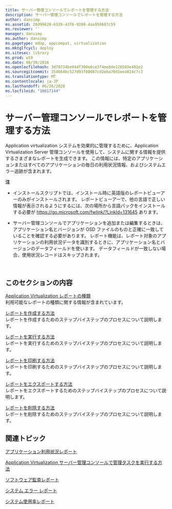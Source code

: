 ```yaml
---
title: サーバー管理コンソールでレポートを管理する方法
description: サーバー管理コンソールでレポートを管理する方法
author: dansimp
ms.assetid: 28d99620-6339-43f6-9288-4aa958607c59
ms.reviewer: ''
manager: dansimp
ms.author: dansimp
ms.pagetype: mdop, appcompat, virtualization
ms.mktglfcycl: deploy
ms.sitesec: library
ms.prod: w10
ms.date: 08/30/2016
ms.openlocfilehash: 3d70734be04df380e6ce3f4ee8de126503e482e2
ms.sourcegitcommit: 354664bc527d93f80687cd2eba70d1eea024c7c3
ms.translationtype: MT
ms.contentlocale: ja-JP
ms.lasthandoff: 06/26/2020
ms.locfileid: "10817144"
---
```

# サーバー管理コンソールでレポートを管理する方法


Application virtualization システムを効果的に管理するために、Application Virtualization Server 管理コンソールを使用して、システムに関する情報を提供するさまざまなレポートを生成できます。 この情報には、特定のアプリケーションまたはすべてのアプリケーションの毎日の利用状況情報、およびシステムエラー追跡が含まれます。

**注**  
-   インストールスクリプトでは、インストール時に英語版のレポートビューアーのみがインストールされます。 レポートビューアーで、他の言語で正しい情報が表示されるようにするには、次の場所から言語パックをインストールする必要が <https://go.microsoft.com/fwlink/?LinkId=131645> あります。

-   サーバー管理コンソールでアプリケーションを追加または編集するときは、アプリケーション名とバージョンが OSD ファイルのものと正確に一致していることを確認する必要があります。 レポート機能は、レポート対象のアプリケーションの利用状況データを識別するときに、アプリケーション名とバージョンのデータフィールドを使います。 データフィールドが一致しない場合、使用状況レコードはスキップされます。

 

## このセクションの内容


<a href="" id="application-virtualization-report-types"></a>[Application Virtualization レポートの種類](application-virtualization-report-types.md)  
利用可能なレポートの種類に関する情報が含まれています。

<a href="" id="how-to-create-a-report"></a>[レポートを作成する方法](how-to-create-a-reportserver.md)  
レポートを作成するためのステップバイステップのプロセスについて説明します。

<a href="" id="how-to-run-a-report"></a>[レポートを実行する方法](how-to-run-a-reportserver.md)  
レポートを実行するためのステップバイステップのプロセスについて説明します。

<a href="" id="how-to-print-a-report"></a>[レポートを印刷する方法](how-to-print-a-reportserver.md)  
レポートを印刷するためのステップバイステップのプロセスについて説明します。

<a href="" id="how-to-export-a-report"></a>[レポートをエクスポートする方法](how-to-export-a-reportserver.md)  
レポートをエクスポートするためのステップバイステップのプロセスについて説明します。

<a href="" id="how-to-delete-a-report"></a>[レポートを削除する方法](how-to-delete-a-reportserver.md)  
レポートを削除するためのステップバイステップのプロセスについて説明します。

## 関連トピック


[アプリケーション利用状況レポート](application-utilization-reportserver.md)

[Application Virtualization サーバー管理コンソールで管理タスクを実行する方法](how-to-perform-administrative-tasks-in-the-application-virtualization-server-management-console.md)

[ソフトウェア監査レポート](software-audit-reportserver.md)

[システム エラー レポート](system-error-reportserver.md)

[システム使用率レポート](system-utilization-reportserver.md)

 

 





